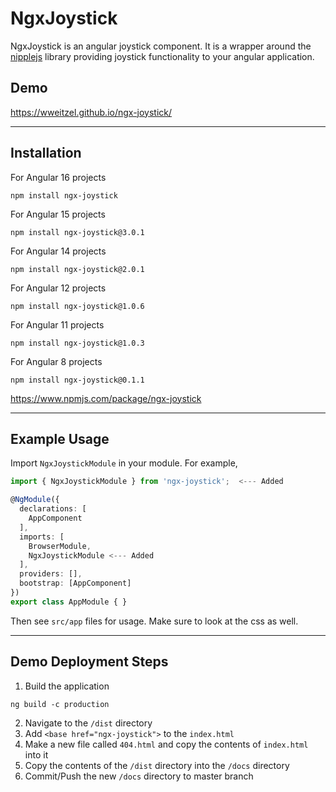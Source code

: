 # NgxJoystick

NgxJoystick is an angular joystick component. It is a wrapper around the [nipplejs](https://yoannmoi.net/nipplejs/) library providing joystick functionality to your angular application.

## Demo

https://wweitzel.github.io/ngx-joystick/

---

## Installation
For Angular 16 projects
```
npm install ngx-joystick
```
For Angular 15 projects
```
npm install ngx-joystick@3.0.1
```
For Angular 14 projects
```
npm install ngx-joystick@2.0.1
```
For Angular 12 projects
```
npm install ngx-joystick@1.0.6
```
For Angular 11 projects
```
npm install ngx-joystick@1.0.3
```
For Angular 8 projects
```
npm install ngx-joystick@0.1.1
```
https://www.npmjs.com/package/ngx-joystick

---

## Example Usage

Import `NgxJoystickModule` in your module. For example,
```typescript
import { NgxJoystickModule } from 'ngx-joystick';  <--- Added

@NgModule({
  declarations: [
    AppComponent
  ],
  imports: [
    BrowserModule,
    NgxJoystickModule <--- Added
  ],
  providers: [],
  bootstrap: [AppComponent]
})
export class AppModule { }
```

Then see `src/app` files for usage. Make sure to look at the css as well.

---

## Demo Deployment Steps
1) Build the application
```
ng build -c production
``` 
2) Navigate to the `/dist` directory
2) Add `<base href="ngx-joystick">` to the `index.html`
3) Make a new file called `404.html` and copy the contents of `index.html` into it
4) Copy the contents of the `/dist` directory into the `/docs` directory
5) Commit/Push the new `/docs` directory to master branch
